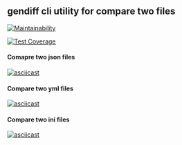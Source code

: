 ## gendiff cli utility for compare two files

[![Maintainability](https://api.codeclimate.com/v1/badges/6aa2ccec25a7c9707fa5/maintainability)](https://codeclimate.com/github/YU-K/frontend-project-lvl2/maintainability)

[![Test Coverage](https://api.codeclimate.com/v1/badges/6aa2ccec25a7c9707fa5/test_coverage)](https://codeclimate.com/github/YU-K/frontend-project-lvl2/test_coverage)
#### Comapre two json files 

[![asciicast](https://asciinema.org/a/6VORNupTqHUvc9zTX4TKAeSlW.svg)](https://asciinema.org/a/6VORNupTqHUvc9zTX4TKAeSlW)
#### Compare two yml files  
[![asciicast](https://asciinema.org/a/V7Cgffhtjdo5mEivyQ8xmLMiG.svg)](https://asciinema.org/a/V7Cgffhtjdo5mEivyQ8xmLMiG)
#### Compare two ini files
[![asciicast](https://asciinema.org/a/F7HDC5QdJ2IAciVKmkBFV7cLU.svg)](https://asciinema.org/a/F7HDC5QdJ2IAciVKmkBFV7cLU)

